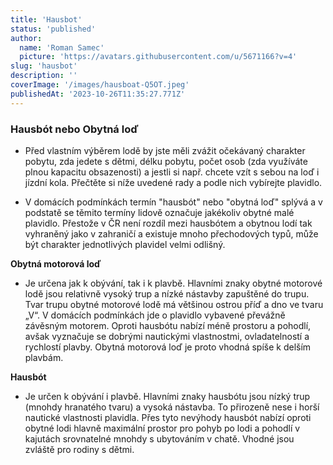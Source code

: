 ```yaml
---
title: 'Hausbot'
status: 'published'
author:
  name: 'Roman Samec'
  picture: 'https://avatars.githubusercontent.com/u/5671166?v=4'
slug: 'hausbot'
description: ''
coverImage: '/images/hausboat-Q5OT.jpeg'
publishedAt: '2023-10-26T11:35:27.771Z'
---
```


### Hausbót nebo Obytná loď

- Před vlastním výběrem lodě by jste měli zvážit očekávaný charakter pobytu, zda jedete s dětmi, délku pobytu, počet osob (zda využíváte plnou kapacitu obsazenosti) a jestli si např. chcete vzít s sebou na loď i jízdní kola. Přečtěte si níže uvedené rady a podle nich vybírejte plavidlo.

- V domácích podmínkách termín "hausbót" nebo "obytná loď" splývá a v podstatě se těmito termíny lidově označuje jakékoliv obytné malé plavidlo. Přestože v ČR není rozdíl mezi hausbótem a obytnou lodí tak vyhraněný jako v zahraničí a existuje mnoho přechodových typů, může být charakter jednotlivých plavidel velmi odlišný.

**Obytná motorová loď**

- Je určena jak k obývání, tak i k plavbě. Hlavními znaky obytné motorové lodě jsou relativně vysoký trup a nízké nástavby zapuštěné do trupu. Tvar trupu obytné motorové lodě má většinou ostrou příď a dno ve tvaru „V“. V domácích podmínkách jde o plavidlo vybavené převážně závěsným motorem. Oproti hausbótu nabízí méně prostoru a pohodlí, avšak vyznačuje se dobrými nautickými vlastnostmi, ovladatelností a rychlostí plavby. Obytná motorová loď je proto vhodná spíše k delším plavbám.

**Hausbót**

- Je určen k obývání i plavbě. Hlavními znaky hausbótu jsou nízký trup (mnohdy hranatého tvaru) a vysoká nástavba. To přirozeně nese i horší nautické vlastnosti plavidla. Přes tyto nevýhody hausbót nabízí oproti obytné lodi hlavně maximální prostor pro pohyb po lodi a pohodlí v kajutách srovnatelné mnohdy s ubytováním v chatě. Vhodné jsou zvláště pro rodiny s dětmi.

